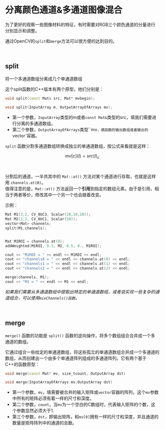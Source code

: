 # 分离颜色通道&多通道图像混合

为了更好的观察一些图像材料的特征，有时需要对RGB三个颜色通道的分量进行分别显示和调整。

通过OpenCV的`split`和`merge`方法可以很方便的达到目的。

<br>


## split

将一个多通道数组分离成几个单通道数组

这个split函数的C++版本有两个原型，他们分别是：

```C++
void split(const Mat& src, Mat* mvbegin);

void split(InputArray m, OutputArrayOfArrays mv);
```

- 第一个参数，`InputArray`类型的m或者`const Mat&`类型的src，填我们需要进行分离的多通道数组。
- 第二个参数，`OutputArrayOfArrays`类型``mv`，填函数的输出数组或者输出的`vector`容器。


`split` 函数分割多通道数组转换成独立的单通道数组，按公式来看就是这样：

$$
    mv[c](I) = src(I)_c
$$

<br>

分割后的通道，一半共其中的 `Mat::at()` 方法对某个通道进行存取，也就是这样用 `channels.at(0)`。  
值得注意的是，`Mat::at()` 方法返回一个**引用**到指定的数组元素。由于是引用，相当于两者等价，修改其中一个另一个也会跟着改变。

示例：

```C++
Mat M1(3,2, CV_8UC3, Scalar(10,10,10));
Mat M2(3,2, CV_8UC1, Scalar(50));
vector<Mat> channels;
split(M1,channels);


Mat M1ROI = channels.at(0);
addWeighted(M1ROI, 0.3, M2, 0.5, 0., M1ROI);

cout << "M1ROI = " << endl << M1ROI << endl;
cout << "channels0 = " << endl << channels.at(0) << endl;
cout << "channels1 = " << endl << channels.at(1) << endl;
cout << "channels2 = " << endl << channels.at(2) << endl;

merge(channels, M1);
cout << "M1 = " << endl << M1 << endl;
```

*如果我们需要从多通道数组中提取出特定的单通道数组，或者说实现一些复杂的通道组合，可以使用`mixChannels()函数`。*

<br>

## merge
`merge()` 函数的功能是 `split()` 函数的逆向操作，将多个数组组合合并成一个多通道的数组。

它通过组合一些给定的单通道数组，将这些孤立的单通道数组合并成一个多通道的数组，从而创建出一个由多个单通道阵列组成的多通道阵列。它有两个基于C++的函数原型：

```C++
void merge(const Mat* mv, size_tcount, OutputArray dst)

void merge(InputArrayOfArrays mv,OutputArray dst)
```

- 第一个参数，`mv`，填需要被合并的输入矩阵或`vector`容器的阵列，这个`mv`参数中所有的矩阵必须有着一样的尺寸和深度。
- 第二个参数，`count`，当`mv`为一个空白的C数组时，代表输入矩阵的个数，这个参数显然必须大于1.
- 第三个参数，`dst`，即输出矩阵，和`mv[0]`拥有一样的尺寸和深度，并且通道的数量是矩阵阵列中的通道的总数。
 